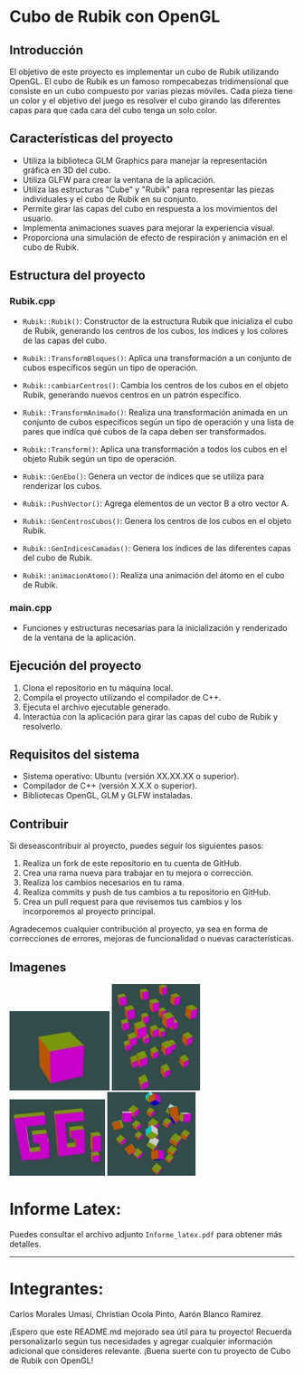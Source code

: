 # Cubo de Rubik con OpenGL

## Introducción

El objetivo de este proyecto es implementar un cubo de Rubik utilizando OpenGL. El cubo de Rubik es un famoso rompecabezas tridimensional que consiste en un cubo compuesto por varias piezas móviles. Cada pieza tiene un color y el objetivo del juego es resolver el cubo girando las diferentes capas para que cada cara del cubo tenga un solo color.

## Características del proyecto

- Utiliza la biblioteca GLM Graphics para manejar la representación gráfica en 3D del cubo.
- Utiliza GLFW para crear la ventana de la aplicación.
- Utiliza las estructuras "Cube" y "Rubik" para representar las piezas individuales y el cubo de Rubik en su conjunto.
- Permite girar las capas del cubo en respuesta a los movimientos del usuario.
- Implementa animaciones suaves para mejorar la experiencia visual.
- Proporciona una simulación de efecto de respiración y animación en el cubo de Rubik.

## Estructura del proyecto

### Rubik.cpp

- `Rubik::Rubik()`: Constructor de la estructura Rubik que inicializa el cubo de Rubik, generando los centros de los cubos, los índices y los colores de las capas del cubo.

- `Rubik::TransformBloques()`: Aplica una transformación a un conjunto de cubos específicos según un tipo de operación.

- `Rubik::cambiarCentros()`: Cambia los centros de los cubos en el objeto Rubik, generando nuevos centros en un patrón específico.

- `Rubik::TransformAnimado()`: Realiza una transformación animada en un conjunto de cubos específicos según un tipo de operación y una lista de pares que indica qué cubos de la capa deben ser transformados.

- `Rubik::Transform()`: Aplica una transformación a todos los cubos en el objeto Rubik según un tipo de operación.

- `Rubik::GenEbo()`: Genera un vector de índices que se utiliza para renderizar los cubos.

- `Rubik::PushVector()`: Agrega elementos de un vector B a otro vector A.

- `Rubik::GenCentrosCubos()`: Genera los centros de los cubos en el objeto Rubik.

- `Rubik::GenIndicesCamadas()`: Genera los índices de las diferentes capas del cubo de Rubik.

- `Rubik::animacionAtomo()`: Realiza una animación del átomo en el cubo de Rubik.

### main.cpp

- Funciones y estructuras necesarias para la inicialización y renderizado de la ventana de la aplicación.

## Ejecución del proyecto

1. Clona el repositorio en tu máquina local.
2. Compila el proyecto utilizando el compilador de C++.
3. Ejecuta el archivo ejecutable generado.
4. Interactúa con la aplicación para girar las capas del cubo de Rubik y resolverlo.

## Requisitos del sistema

- Sistema operativo: Ubuntu (versión XX.XX.XX o superior).
- Compilador de C++ (versión X.X.X o superior).
- Bibliotecas OpenGL, GLM y GLFW instaladas.

## Contribuir

Si deseascontribuir al proyecto, puedes seguir los siguientes pasos:

1. Realiza un fork de este repositorio en tu cuenta de GitHub.
2. Crea una rama nueva para trabajar en tu mejora o corrección.
3. Realiza los cambios necesarios en tu rama.
4. Realiza commits y push de tus cambios a tu repositorio en GitHub.
5. Crea un pull request para que revisemos tus cambios y los incorporemos al proyecto principal.

Agradecemos cualquier contribución al proyecto, ya sea en forma de correcciones de errores, mejoras de funcionalidad o nuevas características.
## Imagenes 
![Logo de mi proyecto](im1.jpeg)
![Logo de mi proyecto](im2.jpeg)
![Logo de mi proyecto](im3.jpeg)
![Logo de mi proyecto](im4.jpeg)

# Informe Latex:
Puedes consultar el archivo adjunto `Informe_latex.pdf` para obtener más detalles.


---
# Integrantes:
Carlos Morales Umasi, Christian Ocola Pinto, Aarón Blanco Ramirez.

¡Espero que este README.md mejorado sea útil para tu proyecto! Recuerda personalizarlo según tus necesidades y agregar cualquier información adicional que consideres relevante. ¡Buena suerte con tu proyecto de Cubo de Rubik con OpenGL!
